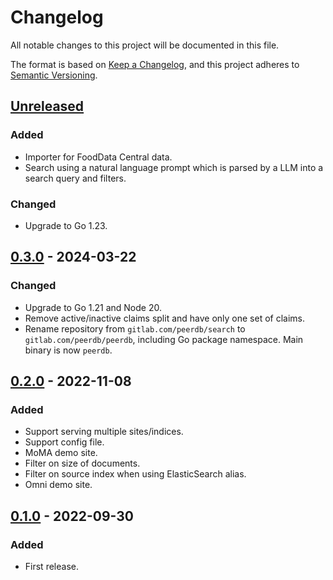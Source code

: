 # Changelog

All notable changes to this project will be documented in this file.

The format is based on [Keep a Changelog](https://keepachangelog.com/en/1.0.0/),
and this project adheres to [Semantic Versioning](https://semver.org/spec/v2.0.0.html).

## [Unreleased]

### Added

- Importer for FoodData Central data.
- Search using a natural language prompt which is parsed by a LLM into a search
  query and filters.

### Changed

- Upgrade to Go 1.23.

## [0.3.0] - 2024-03-22

### Changed

- Upgrade to Go 1.21 and Node 20.
- Remove active/inactive claims split and have only one set of claims.
- Rename repository from `gitlab.com/peerdb/search` to `gitlab.com/peerdb/peerdb`,
  including Go package namespace. Main binary is now `peerdb`.

## [0.2.0] - 2022-11-08

### Added

- Support serving multiple sites/indices.
- Support config file.
- MoMA demo site.
- Filter on size of documents.
- Filter on source index when using ElasticSearch alias.
- Omni demo site.

## [0.1.0] - 2022-09-30

### Added

- First release.

[unreleased]: https://gitlab.com/peerdb/peerdb/-/compare/v0.3.0...main
[0.3.0]: https://gitlab.com/peerdb/peerdb/-/compare/v0.2.0...v0.3.0
[0.2.0]: https://gitlab.com/peerdb/peerdb/-/compare/v0.1.0...v0.2.0
[0.1.0]: https://gitlab.com/peerdb/peerdb/-/tags/v0.1.0

<!-- markdownlint-disable-file MD024 -->
